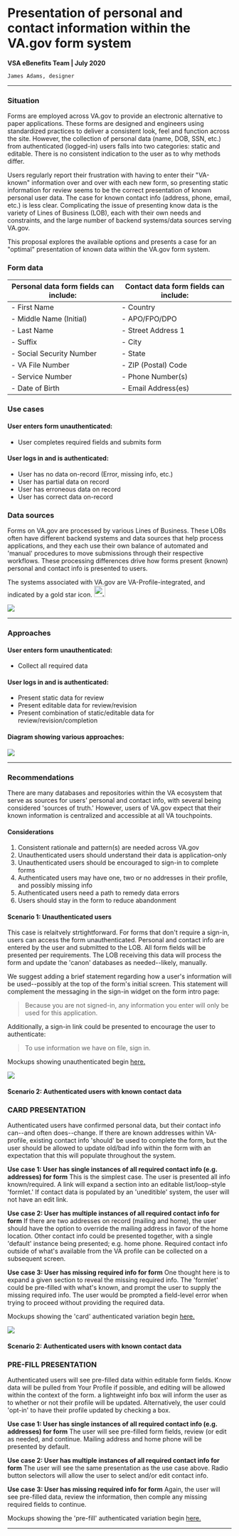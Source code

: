 # Presentation of personal and contact information within the VA.gov form system
**VSA eBenefits Team | July 2020**

`James Adams, designer`

---

### Situation

Forms are employed across VA.gov to provide an electronic alternative to paper applications. These forms are designed and engineers using standardized practices to deliver a consistent look, feel and function across the site. However, the collection of personal data (name, DOB, SSN, etc.) from authenticated (logged-in) users falls into two categories: static and editable. There is no consistent indication to the user as to why methods differ.

Users regularly report their frustration with having to enter their "VA-known" information over and over with each new form, so presenting static information for review seems to be the correct presentation of known personal user data. The case for known contact info (address, phone, email, etc.) is less clear. Complicating the issue of presenting know data is the variety of Lines of Business (LOB), each with their own needs and constraints, and the large number of backend systems/data sources serving VA.gov.

This proposal explores the available options and presents a case for an "optimal" presentation of known data within the VA.gov form system.

### Form data

| **Personal data form fields can include:** | **Contact data form fields can include:** |
| --- | --- |
| - First Name | - Country |
| - Middle Name (Initial) | - APO/FPO/DPO |
| - Last Name | - Street Address 1 |
| - Suffix | - City |
| - Social Security Number | - State |
| - VA File Number | - ZIP (Postal) Code |
| - Service Number | - Phone Number(s) |
| - Date of Birth | - Email Address(es) |

### Use cases

#### User enters form unauthenticated:
- User completes required fields and submits form

#### User logs in and is authenticated:
- User has no data on-record (Error, missing info, etc.)
- User has partial data on record
- User has erroneous data on record
- User has correct data on-record

### Data sources

Forms on VA.gov are processed by various Lines of Business. These LOBs often have different backend systems and data sources that help process applications, and they each use their own balance of automated and 'manual' procedures to move submissions through their respective workflows. These processing differences drive how forms present (known) personal and contact info is presented to users.

The systems associated with VA.gov are VA-Profile-integrated, and indicated by a gold star icon.
<img src="https://github.com/department-of-veterans-affairs/va.gov-team/blob/master/teams/vsa/teams/ebenefits/features/apply-vre-ch31/Gold_Star.png" alt="gold star icon" width="25">

![ ](https://github.com/department-of-veterans-affairs/va.gov-team/blob/master/teams/vsa/teams/ebenefits/features/apply-vre-ch31/Data_Architecture.png)

---

### Approaches

#### User enters form unauthenticated:
- Collect all required data

#### User logs in and is authenticated:
- Present static data for review
- Present editable data for review/revision
- Present combination of static/editable data for review/revision/completion

#### Diagram showing various approaches:

![ ](https://github.com/department-of-veterans-affairs/va.gov-team/blob/master/teams/vsa/teams/ebenefits/features/apply-vre-ch31/Form_States_W1.png)

---

### Recommendations

There are many databases and repositories within the VA ecosystem that serve as sources for users' personal and contact info, with several being considered 'sources of truth.' However, users of VA.gov expect that their known information is centralized and accessible at all VA touchpoints. 

#### Considerations

1. Consistent rationale and pattern(s) are needed across VA.gov
2. Unauthenticated users should understand their data is application-only
3. Unauthenticated users should be encouraged to sign-in to complete forms
4. Authenticated users may have one, two or no addresses in their profile, and possibly missing info
5. Authenticated users need a path to remedy data errors
6. Users should stay in the form to reduce abandonment

#### Scenario 1: Unauthenticated users

This case is relaitvely strtightforward. For forms that don't require a sign-in, users can access the form unauthenticated. Personal and contact info are entered by the user and submitted to the LOB. All form fields will be presented per requirements. The LOB receiving this data will process the form and update the 'canon' databases as needed--likely, manually.

We suggest adding a brief statement regarding how a user's information will be used--possibly at the top of the form's initial screen. This statement will complement the messaging in the sign-in widget on the form intro page:

> Because you are not signed-in, any information you enter will only be used for this application. 

Additionally, a sign-in link could be presented to encourage the user to authenticate:

> To use information we have on file, sign in.

Mockups showing unauthenticated begin [here.](https://xd.adobe.com/view/0c64c9ff-aba2-422e-4d6e-be1ec4cab845-7a55/screen/bf06d4a5-e662-4beb-be90-588529883ef9)

![ ](https://github.com/department-of-veterans-affairs/va.gov-team/blob/master/teams/vsa/teams/ebenefits/features/apply-vre-ch31/Unauthenticated.png)

#### Scenario 2: Authenticated users with known contact data

### CARD PRESENTATION

Authenticated users have confirmed personal data, but their contact info can--and often does--change. If there are known addresses within VA-profile, existing contact info 'should' be used to complete the form, but the user should be allowed to update old/bad info within the form with an expectation that this will populate throughout the system.

**Use case 1: User has single instances of all required contact info (e.g. addresses) for form** This is the simplest case. The user is presented all info known/required. A link will expand a section into an editable list/loop-style 'formlet.' If contact data is populated by an 'uneditible' system, the user will not have an edit link.

**Use case 2: User has multiple instances of all required contact info for form** If there are two addresses on record (mailing and home), the user should have the option to override the mailing address in favor of the home location. Other contact info could be presented together, with a single 'default' instance being presented; e.g. home phone. Required contact info outside of what's available from the VA profile can be collected on a subsequent screen.

**Use case 3: User has missing required info for form** One thought here is to expand a given section to reveal the missing required info. The 'formlet' could be pre-filled with what's known, and prompt the user to supply the missing required info. The user would be prompted a field-level error when trying to proceed without providing the required data.

Mockups showing the 'card' authenticated variation begin [here.](https://xd.adobe.com/view/0c64c9ff-aba2-422e-4d6e-be1ec4cab845-7a55/screen/56f1579b-ce0a-46ab-b336-684ac17b8ff2)

![ ](https://github.com/department-of-veterans-affairs/va.gov-team/blob/master/teams/vsa/teams/ebenefits/features/apply-vre-ch31/Authenticated.png)

#### Scenario 2: Authenticated users with known contact data

### PRE-FILL PRESENTATION

Authenticated users will see pre-filled data within editable form fields. Know data will be pulled from Your Profile if possible, and editing will be allowed within the context of the form. a lightweight info box will inform the user as to whether or not their profile will be updated. Alternatively, the user could 'opt-in' to have their profile updated by checking a box.

**Use case 1: User has single instances of all required contact info (e.g. addresses) for form** The user will see pre-filled form fields, review (or edit as needed, and continue. Mailing address and home phone will be presented by default.

**Use case 2: User has multiple instances of all required contact info for form** The user will see the same presentation as the use case above. Radio button selectors will allow the user to select and/or edit contact info.

**Use case 3: User has missing required info for form** Again, the user will see pre-filled data, review the information, then comple any missing required fields to continue.

Mockups showing the 'pre-fill' authenticated variation begin [here.](https://xd.adobe.com/view/0c64c9ff-aba2-422e-4d6e-be1ec4cab845-7a55/screen/2501c294-379b-42c9-80fc-54822ebd43ec)

---

